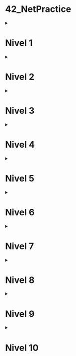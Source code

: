 # 42_NetPractice
<details>
<summary> <h1>Nivel 1</h1></summary>

El problema que se presenta involucra **dos redes**, cada una con **dos equipos conectados entre sí**. En cada red, **uno de los equipos está correctamente configurado**, mientras que el otro tiene una **IP no válida**, ya que alguno de sus **octetos supera el valor máximo permitido (255)**.

## 🔹 Caso del equipo A

Dada su máscara `255.255.255.0`, el rango de direcciones IP posibles es: (`104.97.23.1` – `104.97.23.254`). 
El valor `293` no es un octeto válido, **principalmente porque supera los 8 bits en binario** (el valor máximo es 255). Además, **está fuera del rango de red**, ya que su red actual es `104.93.23.0`, mientras que debería pertenecer a la **misma red que el equipo B1**, es decir: `104.97.23.0`.

## 🔹 Caso del equipo D

Con una máscara `255.255.0.0`, el rango de IPs posibles es: (`211.191.0.1` – `211.191.255.254`). 
Al igual que en el ejemplo anterior, `319` **no es un octeto válido**, ya que excede el valor máximo permitido (255). Además, la IP original del equipo D1 pertenece a la red `211.190.0.0`, mientras que debería coincidir con la red del equipo **C1**, que es `211.191.0.0`.

---

## 💻 Configuración de interfaces

```plaintext
Interface B1
🔒 IP:     104.97.23.12
🔒 Mask:   255.255.255.0

Interface A1
✏️ IP:     104.93.23.293 → 104.97.23.100 ✅
🔒 Mask:   255.255.255.0

Interface D1
✏️ IP:     211.190.319.42 → 211.191.100.42 ✅
🔒 Mask:   255.255.0.0

Interface C1
🔒 IP:     211.191.173.75
🔒 Mask:   255.255.0.0
```
![levle1.JPG](level1/level1.JPG)
</details>

<details>
<summary> <h1>Nivel 2</h1></summary>

En este problema volvemos a tener dos redes separadas con dos equipos cada una, igual que en el nivel anterior.

## 🔹 Caso del equipo B

La máscara `255.255.255.32` no es válida, ya que `32` equivale a `00100000` en binario. Se solucionaría usando la misma máscara que el equipo A: `255.255.255.224`.

## 🔹 Caso del equipo A

Al tener ambos equipos la máscara `255.255.255.224` y contar el equipo B con la IP `192.168.61.222`, podemos calcular que está en la red `192.168.61.192`, cuyo rango de IPs es: (192.168.61.193 – 192.168.61.222)
Cualquier IP dentro de ese rango, excepto la que ya está ocupada por el equipo B, sería válida.

## 🔹 Caso de los equipos C y D

En este caso todo parece estar bien, ya que comparten la misma máscara (aunque en distintos formatos) y las IPs estarían dentro del rango. El problema es que la red `127.0.0.0/8` (`127.0.0.0 – 127.255.255.255`) está reservada para localhost o loopback y el tráfico no sale del equipo. Se puede solucionar asignando direcciones de otra red, por ejemplo `192.168.1.0` que con una máscara /30 tiene un rango de solo dos ips (`192.168.1.1` - `192.168.1.2`).

---

## 💻 Configuración de interfaces

```plaintext
Interface B1
🔒 IP:     192.168.61.222
✏️ Mask:   255.255.255.32 → 255.255.255.224 ✅

Interface A1
✏️ IP:     192.168.61.1 → 192.168.61.193 ✅
🔒 Mask:   255.255.255.224

Interface D1
✏️ IP:     127.0.0.4 → 192.168.1.1 ✅
🔒 Mask:   /30

Interface C1
✏️ IP:     127.0.0.1 → 192.168.1.2 ✅
🔒 Mask:   255.255.255.252
```
![levle2.JPG](level2/level2.JPG)
</details>

<details>
<summary> <h1>Nivel 3</h1></summary>

En este problema tenemos tres equipos conectados mediante un switch. Dado que solo están bloqueadas la IP del equipo A y la máscara del C, podemos calcular que la red que deben usar todos los equipos es `104.198.224.0/25`, con un rango de:  ( `104.198.224.1`  -  `104.198.224.126 `).


## 🔹 Caso del equipo A

Aunque lo más correcto y visual sería modificar la máscara por la más restringida (la del equipo C), es completamente innecesario y puede quedarse tal como está.

## 🔹 Caso del equipo B

En este caso cambiamos la IP por una que esté dentro del rango de la red calculada: `104.198.224.11`.  
_(En mi opinión, es buena práctica reservar las primeras 10 IPs de la red para la puerta de enlace y algún servidor.)_  
Al igual que en el caso del equipo A, la máscara puede quedarse tal como está.

## 🔹 Caso del equipo C

Igual que en el equipo B, solo hay que cambiar la IP por una dentro del rango: `104.198.224.12`.

---

## 💻 Configuración de interfaces

```plaintext
Interface A1
🔒 IP:     104.198.224.125
✏️ Mask:   255.255.255.0 ✅

Interface B1
✏️ IP:     127.168.42.42 → 104.198.224.11 ✅
✏️ Mask:   255.255.0.0 ✅

Interface C1
✏️ IP:     104.198.224.277 → 104.198.224.12 ✅
🔒 Mask:   255.255.255.128
```
![levle3.JPG](level3/level3.JPG)

</details>

<details>
<summary> <h1>Nivel 4</h1></summary>

En este problema tenemos una red con dos equipos y un router conectados por un switch. El router tiene tres interfaces de red, por lo que podemos asumir que hay tres subredes. Parte del objetivo es que los equipos tengan conexión con toda la red y no solo entre ellos.

## 🔹 Caso del equipo A

Al tener la IP bloqueada y la máscara más alta de la subred, podemos calcular que la red es `80.121.117.128/28`, con un rango de:  (`80.121.117.129 - `80.121.117.142`). La máscara la dejamos tal como está.

## 🔹 Caso del equipo B

Solo hay que cambiar la IP por una que esté dentro del rango de la red `80.121.117.128/28` y, al ser la máscara menos restrictiva, puede quedarse tal como está.

## 🔹 Caso del router R1

En esta interfaz del router ocurre lo mismo que con el equipo B: asignar una IP dentro del rango calculado y mantener la máscara actual.

---

## 💻 Configuración de interfaces

```plaintext
Interface A1
🔒 IP:     80.121.117.132
✏️ Mask:   255.255.255.240 ✅

Interface B1
✏️ IP:     80.121.126.193 → 80.121.117.133 ✅
✏️ Mask:   255.255.0.0 ✅

Interface R1
✏️ IP:     80.121.117.91 → 80.121.117.129 ✅
✏️ Mask:   /23 ✅

Interface R2
🔒 IP:     80.121.117.1
🔒 Mask:   255.255.255.128

Interface R3
🔒 IP:     80.121.117.244
🔒 Mask:   255.255.255.192
```
![levle4.JPG](level4/level4.JPG)

</details>

<details>
<summary> <h1>Nivel 5</h1></summary>

En este caso tenemos una red con dos equipos conectados a través de un router, pero con la diferencia de que entre el router y cada equipo hay una subred con rangos de IP totalmente distintos, que en teoría no pueden comunicarse entre sí directamente. 

Por eso, podemos utilizar **tablas de enrutamiento** para indicarle a los equipos que envíen todo el tráfico destinado a esas redes externas al router. El router se encargará de redirigir dicho tráfico correctamente hacia su destino.

## 🔹 Caso del equipo A

Al tener la IP bloqueada y la máscara del router, calculamos la red con la máscara del router `255.255.255.128`, que es la más restrictiva y nos da dirección de red `23.244.128.0` con un rango de (23.244.128.1 – 23.244.128.126); ponemos una IP dentro de ese rango al equipo y dejamos la máscara tal cual. En la tabla de enrutamiento `default` ponemos `0.0.0.0/0`, lo que redirige todo el tráfico hacia donde le indiquemos, así que lo redirigimos todo al router `23.244.128.126`.

## 🔹 Caso del equipo B

Al tener la IP bloqueada y la máscara del router, calculamos la red con la máscara `/28`, que es la más restrictiva y nos da dirección de red `157.115.166.240` con un rango de (`157.115.166.241` – `157.115.166.254`); ponemos una IP dentro de ese rango al equipo y dejamos la máscara tal cual. En la tabla de enrutamiento `default` es igual que poner `0.0.0.0/0`, lo que redirige todo el tráfico hacia donde le indiquemos, así que lo redirigimos todo al router `157.115.166.254`.

---

## 💻 Configuración de interfaces

```plaintext
Interface A1
✏️ IP:     104.198.14.2 → 23.244.128.1 ✅
✏️ Mask:   255.255.255.0 → 255.255.255.128 ✅

Machine A Routes 
✏️10.0.0.0/8  => ✏️192.168.0.254 → 0.0.0.0/0 => 23.244.128.126 ✅

Interface B1
✏️ IP:     192.168.42.42 → 157.115.166.251 ✅
✏️ Mask:  /28 ✅

Machine B Routes 
🔒default  => ✏️192.168.0.254 → default  => 157.115.166.254 ✅

Interface R1
🔒 IP:     23.244.128.126
🔒 Mask:  255.255.255.128

Interface R2
🔒 IP:     157.115.166.254
🔒 Mask:   255.255.192.0
```
![levle5.png](level5/level5.png)

</details>

<details>
<summary> <h1>Nivel 6</h1></summary>

En este caso tenemos una red en la que un equipo se conecta a un router a través de un switch y, a su vez, el router se conecta a Internet.

## 🔹 Caso del equipo A

Dada su IP y su máscara, está dentro del rango del router, así que tiene comunicación directa con él; solo corregimos la dirección de enrutamiento para que apunte al router `58.13.5.254`.

## 🔹 Caso del router R

Su IP y su máscara se quedan como están, y en la tabla de enrutamiento redirigimos todo el tráfico a Internet poniendo `0.0.0.0/0`.

## 🔹 Caso de Internet

En la tabla de enrutamiento de lo que imagino es el servidor o el destino en Internet, redirigimos todo el tráfico de respuesta a nuestra red local `58.13.5.128/25` hacia la IP pública del router `163.172.250.12`.

---

## 💻 Configuración de interfaces

```plaintext
Interface A1
🔒 IP:     58.13.5.227
✏️ Mask:   255.255.255.0 ✅

Machine A Routes 
✏️ 0.0.0.0/0  => ✏️ 58.13.5.1 → 0.0.0.0/0  => 58.13.5.254 ✅

Interface R1
✏️ IP:     58.13.5.254 ✅
🔒 Mask:   255.255.255.128

Interface R2
🔒 IP:     163.172.250.12
🔒 Mask:   255.255.255.128

Router R Routes 
✏️ 10.0.0.0/8  => 🔒 163.172.250.1 → 0.0.0.0/0 => 163.172.250.1 ✅

Router R Routes 
✏️ 58.13.5.0/31  => 🔒 163.172.250.12 → 58.13.5.128/25 => 163.172.250.12 ✅
```

![levle6.png](level6/level6.png)

</details>

<details>
<summary> <h1>Nivel 7</h1></summary>

En este caso, tenemos una red con **dos equipos**, cada uno conectado a un router. A su vez, los routers están conectados entre sí. Entre cada router y su respectivo equipo hay una subred, y entre los dos routers hay otra, lo que nos deja **tres subredes**.

Debido a que en el **router 1**, las dos interfaces con las que se conecta tienen las **IP bloqueadas** y son **iguales hasta la máscara /24**, lo más sensato sería incrementar **en 2 la máscara** para crear **4 subredes**, ya que es lo mínimo que podemos subdividir para cubrir las tres subredes.

### Subnetting Aplicado
Aplicando **subnetting** sobre la red **111.198.14.0/24**, con un rango de **(111.198.14.1 - 111.198.14.254)**, creamos **4 nuevas subredes**:

- **111.198.14.0/26** con un rango de **(111.198.14.1 - 111.198.14.62)**
- **111.198.14.64/26** con un rango de **(111.198.14.65 - 111.198.14.126)**
- **111.198.14.128/26** con un rango de **(111.198.14.129 - 111.198.14.190)**
- **111.198.14.192/26** con un rango de **(111.198.14.193 - 111.198.14.254)**

## 🔹 Caso del equipo A

En este caso, la IP del router en la subred es `111.198.14.1/26` y el equipo A mantiene la IP `111.198.14.2`. Solo cambiamos la máscara de `255.255.255.0` a `255.255.255.192` (/26) para quedar en la subred `111.198.14.0/26`. Configuramos la ruta por defecto para que todo el tráfico hacia la subred del equipo C (`111.198.14.64/26`) u otras redes se envíe al router:

## 🔹 Caso del equipo C

En este caso, la IP del router en la subred de Equipo C es `111.198.14.129/26` y el equipo C mantiene la IP `111.198.14.130`. Solo cambiamos la máscara a `255.255.255.192` (/26) para quedar en la subred `111.198.14.128/26`. Configuramos la ruta por defecto para que todo el tráfico hacia otras subredes (p. ej. la subred de Equipo A `111.198.14.0/26`) se envíe al router:

## 🔹 Caso del router 1

IP preasignadas: 111.198.14.1/26 (hacia Equipo A) y 111.198.14.65/26 (hacia Router 2), ambas con máscara 255.255.255.192.  
Enrutamiento:
- Ruta directa a 111.198.14.0/26 (subred Equipo A).  
- Ruta directa a 111.198.14.64/26 (enlace a Router 2).  
- Ruta a 111.198.14.128/26 (subred Equipo C) vía 111.198.14.66 (IP de Router 2).

## 🔹 Caso del router 2

IP preasignadas: 111.198.14.66/26 (hacia Router 1) y 111.198.14.129/26 (hacia Equipo C), ambas con máscara 255.255.255.192.  
Enrutamiento:
- Ruta directa a 111.198.14.128/26 (subred Equipo C).  
- Ruta directa a 111.198.14.64/26 (enlace a Router 1).  
- Ruta a 111.198.14.0/26 (subred Equipo A) vía 111.198.14.65 (IP de Router 1).

---

## 💻 Configuración de interfaces

```plaintext
Interface A1
✏️ IP:      111.198.14.2
✏️ Máscara: 255.255.255.192 (/26)
✏️ Gateway: 111.198.14.1

Machine A - Rutas
✏️ Destino: 0.0.0.0/0  => Gateway: 111.198.14.1



---

## 💻 Configuración de interfaces

```plaintext
Interface A1
✏️ IP:     111.198.14.2 ✅
✏️ Mask:   255.255.255.0 → 255.255.255.192✅

Machine A Routes 
✏️ 0.0.0.0/0  => ✏️ 0.0.0.0 → 111.198.14.64/26 => 111.198.14.1✅ 

Interface C1
✏️ IP:     111.198.14.1 → 111.198.14.75 ✅
✏️ Mask:   255.255.255.0 → 255.255.255.192✅

Machine C Routes 
✏️ 0.0.0.0/0  => ✏️ 0.0.0.0 → 111.198.14.1/26 => 111.198.14.65 ✅

Interface R11
🔒 IP:     111.198.14.1 
✏️ Mask:   255.255.255.0 → 255.255.255.192✅

Interface R11
🔒 IP:     111.198.14.254 
✏️ Mask:   255.255.255.0 → 255.255.255.192✅

Router R1 Routes 
✏️ 0.0.0.0/0  => ✏️ 0.0.0.0 → 111.198.14.64/26 => 111.198.14.193 ✅

Interface R21
✏️ IP:     111.198.14.1 → 111.198.14.193✅
✏️ Mask:   255.255.255.0 → 255.255.255.192✅

Interface R22
✏️ IP:     111.198.14.254 →111.198.14.65✅
✏️ Mask:   255.255.255.0 → 255.255.255.192✅

Router R2 Routes 
✏️ 0.0.0.0/0  => ✏️ 0.0.0.0 → 111.198.14.1/26 => 111.198.14.254✅
```
![levle7.png](level7/level7.png)

</details>

<details>
<summary> <h1>Nivel 8</h1></summary>

# After

![level8_after.png](level8/level8_after.png)

# Before

![level8_befor.png](level8/level8_before.png)

</details>

<details>
<summary> <h1>Nivel 9</h1></summary>

# After

![level9_after.png](level9/level9_after.png)

# Before

![level9_befor.png](level9/level9_before.png)

</details>

<details>
<summary> <h1>Nivel 10</h1></summary>

# After

![level9_after.png](level10/level10_after.png)

# Before

![level9_befor.png](level10/level10_before.png)

</details>